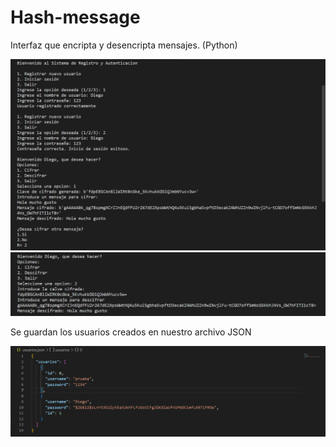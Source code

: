 # Hash-message
Interfaz que encripta y desencripta mensajes. (Python)

![](Hash-message.png)
![](Hash2.png)

Se guardan los usuarios creados en nuestro archivo JSON

![](Usuarios.png)
